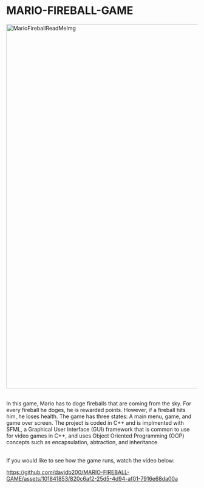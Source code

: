 # MARIO-FIREBALL-GAME

<img width="959" alt="MarioFireballReadMeImg" src="https://github.com/davidb200/MARIO-FIREBALL-GAME/assets/101841853/9b43e2be-7213-44c4-a1d0-c68f539b81aa">


<br>In this game, Mario has to doge fireballs that are coming from the sky. For every fireball he doges, he is rewarded points. However, if a fireball hits him, he
loses health. The game has three states: A main menu, game, and game over screen. The project is coded in C++ and is implmented with SFML, a Graphical User Interface
(GUI) framework that is common to use for video games in C++, and uses Object Oriented Programming (OOP) concepts such as encapsulation, abtraction, and inheritance.<br>

<br>If you would like to see how the game runs, watch the video below:




https://github.com/davidb200/MARIO-FIREBALL-GAME/assets/101841853/820c6af2-25d5-4d94-af01-7916e68da00a

